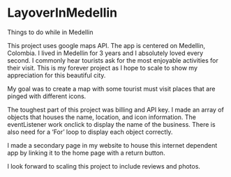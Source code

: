 # LayoverInMedellin
Things to do while in Medellin

This project uses google maps API. The app is centered on Medellin, Colombia. I lived in Medellin for 3 years and I absolutely loved every second. I commonly hear tourists ask for the most enjoyable activities for their visit. This is my forever project as I hope to scale to show my appreciation for this beautiful city.

My goal was to create a map with some tourist must visit places that are pinged with different icons.

The toughest part of this project was billing and API key. I made an array of objects that houses the name, location, and icon information. The eventListener work onclick to display the name of the business. There is also need for a ‘For’ loop to display each object correctly. 

I made a secondary page in my website to house this internet dependent app by linking it to the home page with a return button.

I look forward to scaling this project to include reviews and photos.
